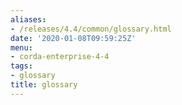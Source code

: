 ```yaml
---
aliases:
- /releases/4.4/common/glossary.html
date: '2020-01-08T09:59:25Z'
menu:
- corda-enterprise-4-4
tags:
- glossary
title: glossary
---
```


